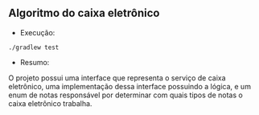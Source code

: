 ## Algoritmo do caixa eletrônico

* Execução:
```
./gradlew test
```
* Resumo:

O projeto possui uma interface que representa o serviço de caixa eletrônico, 
uma implementação dessa interface possuindo a lógica, e um enum de notas responsável por 
determinar com quais tipos de notas o caixa eletrônico trabalha.
